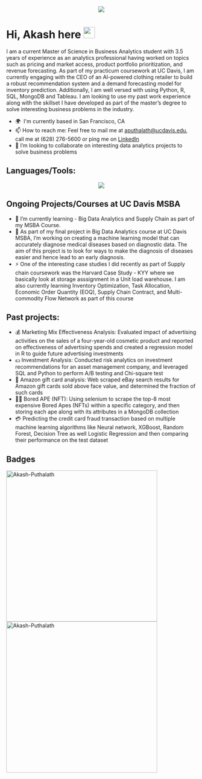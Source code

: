 
<div id = "header" align = "center">
  <img src = "https://media.giphy.com/media/qgQUggAC3Pfv687qPC/giphy.gif">
</div>


<!--
### Hi, Akash here 👋-->
<h1>
  Hi, Akash here
  <img src="https://media.giphy.com/media/hvRJCLFzcasrR4ia7z/giphy.gif" width="30px"/>
</h1>

I am a current Master of Science in Business Analytics student with 3.5 years of experience as an analytics professional having worked on topics such as pricing and market access, product portfolio prioritization, and revenue forecasting. As part of my practicum coursework at UC Davis, I am currently engaging with the CEO of an AI-powered clothing retailer to build a robust recommendation system and a demand forecasting model for inventory prediction. Additionally, I am well versed with using Python, R, SQL, MongoDB and Tableau. I am looking to use my past work experience along with the skillset I have developed as part of the master’s degree to solve interesting business problems in the industry.
- 🌍  I'm currently based in San Francisco, CA
- 📫 How to reach me: Feel free to mail me at aputhalath@ucdavis.edu, call me at (628) 276-5600 or ping me on [LinkedIn](https://www.linkedin.com/in/akashputhalath/)
- 👯 I’m looking to collaborate on interesting data analytics projects to solve business problems


<!--<p align = 'center'>
  <a href="https://www.linkedin.com/in/akashputhalath/">
    <img src="https://skillicons.dev/icons?i=linkedin" />
  </a>
  <a href="https://medium.com/@akashp-995" target="_blank"><img alt="Medium" src="https://img.shields.io/badge/medium-%2312100E.svg?&style=for-the-badge&logo=medium&logoColor=white" />
  </a>
</p>
-->
<h2>Languages/Tools:</h2>
<p align="center">
  <a href="https://skillicons.dev">
    <img src="https://skillicons.dev/icons?i=aws,gcp,python,r,mysql,sqlite,mongodb,selenium,atom,tensorflow,looker" />
  </a>
</p>


<!--
<h3>Apart from this I am also familiar with: </h3>
<p>

  <img alt="Looker" src="https://img.shields.io/badge/-Looker-46a2f1?style=flat-square&logo=looker&logoColor=white" />
  <img alt="PostgreSQL" src="https://img.shields.io/badge/-PostgreSQL-430098?style=flat-square&logo=postgresql&logoColor=white" />
  <img alt="AWS" src="https://img.shields.io/badge/-AWS-B7178C?style=flat-square&logo=aws&logoColor=white" />
  <img alt="PySpark" src="https://img.shields.io/badge/-PySpark-E10098?style=flat-square&logo=pyspark&logoColor=white" />
  <img alt="Tableau" src="https://img.shields.io/badge/-Tableau-db7092?style=flat-square&logo=tableau-components&logoColor=white" />

-->
<h2>Ongoing Projects/Courses at UC Davis MSBA</h2>

- 🌱 I’m currently learning - Big Data Analytics and Supply Chain as part of my MSBA Course.
- 🔭 As part of my final project in Big Data Analytics course at UC Davis MSBA, I’m working on creating a machine learning model that can accurately diagnose medical diseases based on diagnostic data. The aim of this project is to look for ways to make the diagnosis of diseases easier and hence lead to an early diagnosis.
- ⚡ One of the interesting case studies I did recently as part of Supply chain coursework was the Harvard Case Study - KYY where we basically look at storage asssignment in a Unit load warehouse. I am also currently learning Inventory Optimization, Task Allocation, Economic Order Quantity (EOQ), Supply Chain Contract, and Multi-commodity Flow Network as part of this course


<h2>Past projects:</h2>

- :moneybag: Marketing Mix Effectiveness Analysis: Evaluated impact of advertising activities on the sales of a four-year-old cosmetic product and reported on effectiveness of advertising spends and created a regression model in R to guide future advertising investments
- :dollar: Investment Analysis: Conducted risk analytics on investment recommendations for an asset management company, and leveraged SQL and Python to perform A/B testing and Chi-square test
- 🎁 Amazon gift card analysis:	Web scraped eBay search results for Amazon gift cards sold above face value, and determined the fraction of such cards
- :artist: Bored APE (NFT): Using selenium to scrape the top-8 most expensive Bored Apes (NFTs) within a specific category, and then storing each ape along with its attributes in a MongoDB collection 
- :credit_card: Predicting the credit card fraud transaction based on multiple machine learning algorithms like Neural network, XGBoost, Random Forest, Decision Tree as well Logistic Regression and then comparing their performance on the test dataset


<h2>Badges</h2>

<div >
    <img align="left" src="https://github-readme-stats.vercel.app/api?username=akash95&count_private=true&show_icons=true&layout=compact&theme=buefy" width="400px" alt="Akash-Puthalath">
    &nbsp;&nbsp;
    &nbsp;&nbsp;
    <img align="center" src="https://github-readme-streak-stats.herokuapp.com/?user=akash95&count_private=true&show_icons=true&layout=compact&theme=buefy" width="400px" alt="Akash-Puthalath">
</div>




<!--

<div align = "center">
  <img src = "https://media.giphy.com/media/l46Cy1rHbQ92uuLXa/giphy.gif">
</div>


-->
